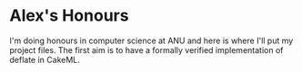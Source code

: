 # Alex's Honours
I'm doing honours in computer science at ANU and here is where I'll put my project files.
The first aim is to have a formally verified implementation of deflate in CakeML.

